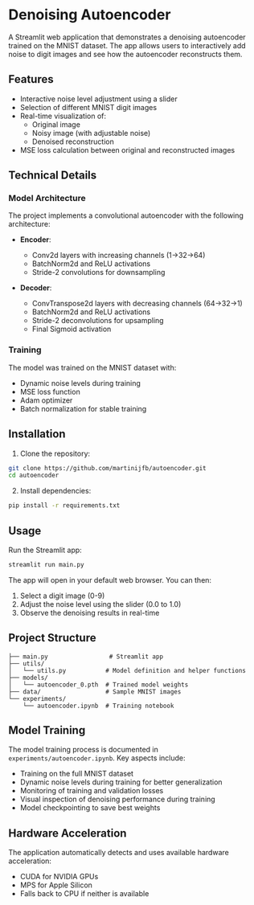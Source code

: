 # Denoising Autoencoder

A Streamlit web application that demonstrates a denoising autoencoder trained on the MNIST dataset. The app allows users to interactively add noise to digit images and see how the autoencoder reconstructs them.

## Features

- Interactive noise level adjustment using a slider
- Selection of different MNIST digit images
- Real-time visualization of:
  - Original image
  - Noisy image (with adjustable noise)
  - Denoised reconstruction
- MSE loss calculation between original and reconstructed images

## Technical Details

### Model Architecture

The project implements a convolutional autoencoder with the following architecture:

- **Encoder**:
  - Conv2d layers with increasing channels (1→32→64)
  - BatchNorm2d and ReLU activations
  - Stride-2 convolutions for downsampling

- **Decoder**:
  - ConvTranspose2d layers with decreasing channels (64→32→1)
  - BatchNorm2d and ReLU activations
  - Stride-2 deconvolutions for upsampling
  - Final Sigmoid activation

### Training

The model was trained on the MNIST dataset with:
- Dynamic noise levels during training
- MSE loss function
- Adam optimizer
- Batch normalization for stable training

## Installation

1. Clone the repository:

```bash
git clone https://github.com/martinijfb/autoencoder.git
cd autoencoder
```

2. Install dependencies:

```bash
pip install -r requirements.txt
```

## Usage

Run the Streamlit app:

```bash
streamlit run main.py
```

The app will open in your default web browser. You can then:
1. Select a digit image (0-9)
2. Adjust the noise level using the slider (0.0 to 1.0)
3. Observe the denoising results in real-time

## Project Structure

```
├── main.py                 # Streamlit app
├── utils/
│   └── utils.py           # Model definition and helper functions
├── models/
│   └── autoencoder_0.pth  # Trained model weights
├── data/                  # Sample MNIST images
└── experiments/
    └── autoencoder.ipynb  # Training notebook
```

## Model Training

The model training process is documented in `experiments/autoencoder.ipynb`. Key aspects include:

- Training on the full MNIST dataset
- Dynamic noise levels during training for better generalization
- Monitoring of training and validation losses
- Visual inspection of denoising performance during training
- Model checkpointing to save best weights

## Hardware Acceleration

The application automatically detects and uses available hardware acceleration:
- CUDA for NVIDIA GPUs
- MPS for Apple Silicon
- Falls back to CPU if neither is available

